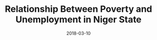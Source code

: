 ---
title: "Relationship Between Poverty and Unemployment in Niger State"
collection: publications
permalink: /publication/2018-pov_unem
date: 2018-03-10
venue: 'Signifikan: Jurnal Ilmu Ekonomi'
paperurl: '/files/pdf/research/pov_unem_paper.pdf'
link: 'http://dx.doi.org/10.15408/sjie.v8i1.6725'
code: 'http://dx.doi.org/10.15408/sjie.v8i1.6725'
github: ''
citation: 'Muhammad, U.F., <b>David, J.</b>(2018). &quot;Relationship Between Poverty and Unemployment in Niger State.&quot; <i>Signifikan: Jurnal Ilmu Ekonomi</i>, <i>8</>(1), 71-78. doi:10.15408/sjie.v8i1.6725'
---